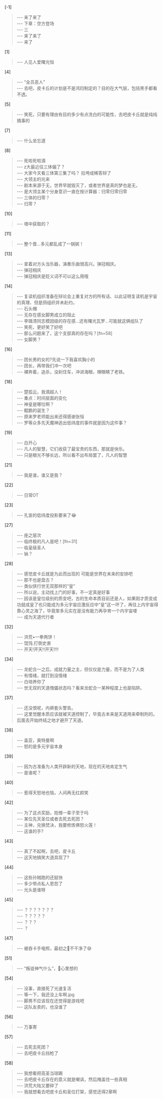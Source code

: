 
[-1] 
>--- 来了来了<br>
>--- 下章：空方登场<br>
>--- 三<br>
>--- 来了来了<br>
>--- 来了<br>

[1] 
>--- 人见人爱曙光恒<br>

[4] 
>--- “全员恶人”<br>
>--- 去吧，皮卡丘的计划是不是鸿钧制定的？目的在大气层，包括黑手都看不透。<br>

[5] 
>--- 笑死，只要有理由有目的多少有点洗白的可能性，去吧皮卡丘就是纯纯搞事的<br>

[7] 
>--- 什么坐忘道<br>

[8] 
>--- 死啦死啦滴<br>
>--- z大最近往三体偏了？<br>
>--- 大家今天看三体第三集了吗？
拉垮成稀答辩了<br>
>--- 大领主的光来<br>
>--- 剧本来源于无，世界早就毁灭了，或者世界是真的梦也是无，<br>
>--- 是大领主某个分身意识一直在按计算器：归零归零归零<br>
>--- 三体的归零？<br>
>--- 归零？<br>

[10] 
>--- 塔中获取的？<br>

[11] 
>--- 整个晋...多元都乱成了一锅粥！<br>

[13] 
>--- 拿着对方头当乐器，演奏乐曲很高兴。弹冠相庆。<br>
>--- 弹冠相庆<br>
>--- 弹冠相庆是贬义词不可以这么用哦<br>

[14] 
>--- 复读机组织准备在辩论会上重复对方的所有话、以此证明复读机是宇宙的真理、但是鸽组织并未赴约。<br>
>--- 石头帽<br>
>--- 无存在感女脚男成立的阻止<br>
>--- 李璐清同志模因级的存在感…还有曙光瓦罗…可能就这俩组队了<br>
>--- 笑死，更好笑了好吧<br>
>--- 那么问题来了，这个支部真的存在吗？[fn=58]<br>
>--- 女脚男？<br>

[16] 
>--- 团长男的女的?先说一下我喜欢胸小的<br>
>--- 团长，再带我们冲一次吧<br>
>--- 裸奔着，追杀，没刹住车，冲进海眼，辣眼睛了老铁。<br>

[18] 
>--- 楚孤云，我滴超人！<br>
>--- 重点：时间层面的变化<br>
>--- 神皇是哪位啊？<br>
>--- 鲲鹏的诞生？<br>
>--- 原来罗老师能出来还得感谢张恒<br>
>--- 罗等众多先天魔神逃出低纬度的事件就是因为这件事？<br>

[19] 
>--- 白开心<br>
>--- 凡人的智慧，它们收获了最宝贵的东西，那就是快乐。<br>
>--- 只是眼光不够长远，所以看不出布局罢了，凡人的智慧<br>

[21] 
>--- 我是谁，谁又是我？<br>

[22] 
>--- 日常OT<br>

[23] 
>--- 孔宣的低纬度投影要来了😂<br>

[27] 
>--- 座之层次<br>
>--- 临终极的凡人是吧！[fn=31]<br>
>--- 临皇级圣人<br>
>--- 钠？<br>

[28] 
>--- 感觉皮卡丘就是为此而出现的 可能是世界在未来的安排吧<br>
>--- 那不也是盘古？<br>
>--- 类似侠行世无双那样的“皇”<br>
>--- 所以说，主动找上门的好事，不一定真是好事<br>
>--- 因该是皇位级别的质变吧，古的生命本质目前还是人，如果刚才质变成功就成皇了也只能成为多元宇宙应激反应中“皇”这一环了，再往上内宇宙得靠心灵之海了，毕竟笨多元实在是没有能力再孕育一个内宇宙喽<br>
>--- 成为天道代行者<br>

[32] 
>--- 洪荒•一拳两饼！<br>
>--- 馄饨.打倒史衷<br>
>--- 开天!开天!!开天!!!!<br>

[34] 
>--- 龙蛇合一之后，成就力量之主，但仅仅是力量，而不是为了人类<br>
>--- 有情绪，就打到没情绪<br>
>--- 白培养你了<br>
>--- 世无双的天道傀儡状态吗？看来龙蛇合一某种程度上也是陷阱。<br>

[37] 
>--- 还没恨呢，内裤套头警告。<br>
>--- 这里觉醒本质应该就被天道控制了，毕竟古本来是天道用来牵制刑的。后面去开始终结之地才避开了天道。<br>

[38] 
>--- 盖亚，奥特曼啊<br>
>--- 怒的是多元宇宙本身<br>

[39] 
>--- 因为古准备为人类开辟新的天地，现在的天地肯定生气<br>
>--- 是谁呢？<br>

[40] 
>--- 惹得天怒地也恼，人间再无红颜笑<br>

[42] 
>--- 为了这点奖励，抱憾一辈子至于吗<br>
>--- 某位先天圣位或者去死去死团？<br>
>--- 主神，兑换焚决，我要修炼佛怒火莲！<br>
>--- 这谁的手?<br>

[43] 
>--- 真了不起啊，去吧，皮卡丘<br>
>--- 这天地搞笑大道具现了?<br>

[44] 
>--- 这些孙贼跑的还挺快<br>
>--- 多少带点私人恩怨了<br>
>--- 光头是谁呀<br>

[45] 
>--- ？？？？？？？<br>
>--- ？？？？？<br>
>--- ？？？<br>
>--- ？<br>

[47] 
>--- 被吞卡手电照，最初之🐍不干净了😅<br>

[51] 
>--- “叛徒神气什么”，🐉心里想的<br>

[54] 
>--- 没事，直接死了光速复活<br>
>--- 等一下，我还没上车啊.jpg<br>
>--- 脚男不应该现在还觉得是游戏吧<br>
>--- 这队友卖的，也没谁了<br>

[56] 
>--- 万事寄<br>

[57] 
>--- 去死去死团？<br>
>--- 去吧皮卡丘挡枪了<br>

[58] 
>--- 我想看把高圣当球踢<br>
>--- 去吧皮卡丘存在的意义就是嘲讽，然后掩盖住一些真相<br>
>--- 洪荒大陆又要碎了<br>
>--- 我就想看去吧皮卡丘和圣位打架，感觉还得2章啊<br>
